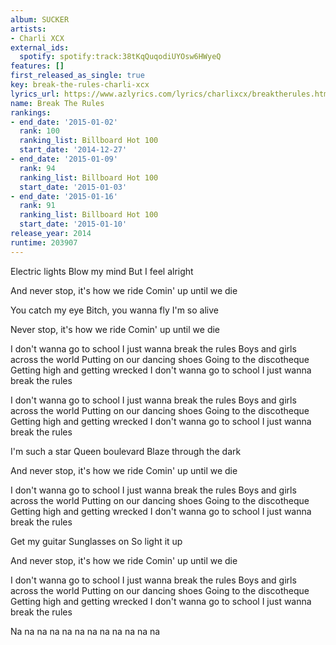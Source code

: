 ```yaml
---
album: SUCKER
artists:
- Charli XCX
external_ids:
  spotify: spotify:track:38tKqQuqodiUYOsw6HWyeQ
features: []
first_released_as_single: true
key: break-the-rules-charli-xcx
lyrics_url: https://www.azlyrics.com/lyrics/charlixcx/breaktherules.html
name: Break The Rules
rankings:
- end_date: '2015-01-02'
  rank: 100
  ranking_list: Billboard Hot 100
  start_date: '2014-12-27'
- end_date: '2015-01-09'
  rank: 94
  ranking_list: Billboard Hot 100
  start_date: '2015-01-03'
- end_date: '2015-01-16'
  rank: 91
  ranking_list: Billboard Hot 100
  start_date: '2015-01-10'
release_year: 2014
runtime: 203907
---
```

Electric lights
Blow my mind
But I feel alright

And never stop, it's how we ride
Comin' up until we die

You catch my eye
Bitch, you wanna fly
I'm so alive

Never stop, it's how we ride
Comin' up until we die

I don't wanna go to school
I just wanna break the rules
Boys and girls across the world
Putting on our dancing shoes
Going to the discotheque
Getting high and getting wrecked
I don't wanna go to school
I just wanna break the rules

I don't wanna go to school
I just wanna break the rules
Boys and girls across the world
Putting on our dancing shoes
Going to the discotheque
Getting high and getting wrecked
I don't wanna go to school
I just wanna break the rules

I'm such a star
Queen boulevard
Blaze through the dark

And never stop, it's how we ride
Comin' up until we die

I don't wanna go to school
I just wanna break the rules
Boys and girls across the world
Putting on our dancing shoes
Going to the discotheque
Getting high and getting wrecked
I don't wanna go to school
I just wanna break the rules

Get my guitar
Sunglasses on
So light it up

And never stop, it's how we ride
Comin' up until we die

I don't wanna go to school
I just wanna break the rules
Boys and girls across the world
Putting on our dancing shoes
Going to the discotheque
Getting high and getting wrecked
I don't wanna go to school
I just wanna break the rules

Na na na na na na na na na na na na

